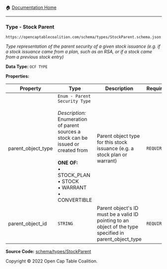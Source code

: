 :house: [Documentation Home](../../../README.md)

---

### Type - Stock Parent

`https://opencaptablecoalition.com/schema/types/StockParent.schema.json`

_Type representation of the parent security of a given stock issuance (e.g. if a stock issuance came from a plan, such as an RSA, or if a stock came from a previous stock entry)_

**Data Type:** `OCF TYPE`

**Properties:**

| Property           | Type                                                                                                                                                                                                                                | Description                                                                                             | Required   |
| ------------------ | ----------------------------------------------------------------------------------------------------------------------------------------------------------------------------------------------------------------------------------- | ------------------------------------------------------------------------------------------------------- | ---------- |
| parent_object_type | `Enum - Parent Security Type`</br></br>_Description:_ Enumeration of parent sources a stock can be issued or created from</br></br>**ONE OF:** </br>&bull; STOCK_PLAN </br>&bull; STOCK </br>&bull; WARRANT </br>&bull; CONVERTIBLE | Parent object type for this stock issuance (e.g. a stock plan or warrant)                               | `REQUIRED` |
| parent_object_id   | `STRING`                                                                                                                                                                                                                            | Parent object's ID must be a valid ID pointing to an object of the type specified in parent_object_type | `REQUIRED` |

**Source Code:** [schema/types/StockParent](../../../../schema/types/StockParent.schema.json)

Copyright © 2022 Open Cap Table Coalition.
